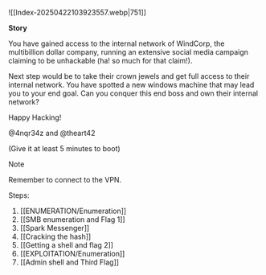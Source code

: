 ![[Index-20250422103923557.webp|751]]

**Story**

You have gained access to the internal network of WindCorp, the multibillion dollar company, running an extensive social media campaign claiming to be unhackable (ha! so much for that claim!).

Next step would be to take their crown jewels and get full access to their internal network. You have spotted a new windows machine that may lead you to your end goal. Can you conquer this end boss and own their internal network?

Happy Hacking! 

@4nqr34z and @theart42

(Give it at least 5 minutes to boot)

>[!Note]
Remember to connect to the VPN.


Steps:

1. [[ENUMERATION/Enumeration]]
2. [[SMB enumeration and Flag 1]]
3. [[Spark Messenger]]
4. [[Cracking the hash]]
5. [[Getting a shell and flag 2]]
6. [[EXPLOITATION/Enumeration]]
7. [[Admin shell and Third Flag]]

